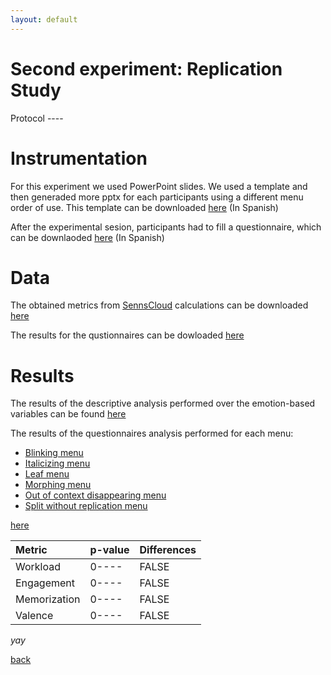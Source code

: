 ```yaml
---
layout: default
---
```


# Second experiment: Replication Study


Protocol ----


# Instrumentation

For this experiment we used PowerPoint slides. We used a template and then generaded more pptx for each participants using a different menu order of use. This template can be downloaded [here](downloads/instrumentation/slides.ppts) (In Spanish)

After the experimental sesion, participants had to fill a questionnaire, which can be downlaoded [here](downloads/instrumentation/questionnaire.xlsm) (In Spanish)


# Data

The obtained metrics from [SennsCloud](https://www.bitbrain.com/neurotechnology-products/software/sennsmetrics#) calculations can be downloaded [here](downloads/data/metrics.xlsx)

The results for the qustionnaires can be dowloaded [here](downloads/data/questionnaire.xlsx)


# Results

The results of the descriptive analysis performed over the emotion-based variables can be found [here](downloads/results/menuResult.html)

The results of the questionnaires analysis performed for each menu:

* [Blinking menu](downloads/results/UEQ.html)
* [Italicizing menu](downloads/results/UEQItalicizing.html)
* [Leaf menu](downloads/results/UEQLeaf.html)
* [Morphing menu](downloads/results/UEQMorphing.html)
* [Out of context disappearing menu](downloads/results/UEQOut.html)
* [Split without replication menu](downloads/results/UEQSplit.html)


 [here](downloads/results/menuResult.html)





| Metric   	   | p-value          | Differences |
|:-------------|:------------------|:------|
| Workload     | 0---- | FALSE  |
| Engagement   | 0----   | FALSE  |
| Memorization | 0----     | FALSE  |
| Valence      | 0---- | FALSE |


_yay_

[back](../)
